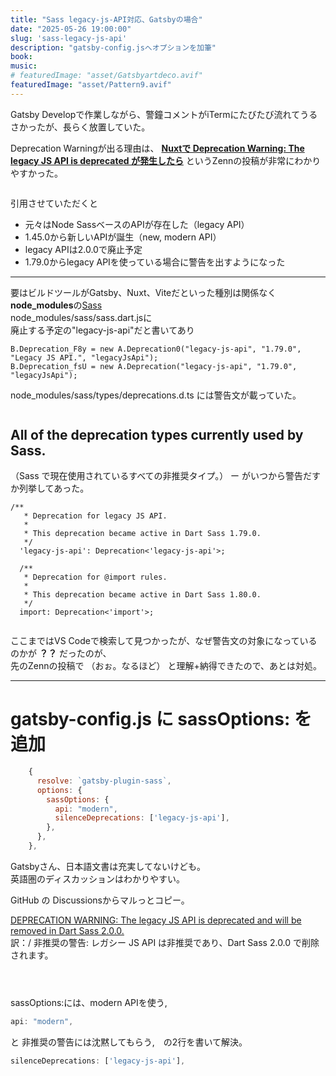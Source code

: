 ```yaml
---
title: "Sass legacy-js-API対応、Gatsbyの場合"
date: "2025-05-26 19:00:00"
slug: 'sass-legacy-js-api'
description: "gatsby-config.jsへオプションを加筆"
book:
music:
# featuredImage: "asset/Gatsbyartdeco.avif"
featuredImage: "asset/Pattern9.avif"
---
```


Gatsby Developで作業しながら、警鐘コメントがiTermにたびたび流れてうるさかったが、長らく放置していた。

Deprecation Warningが出る理由は、 <a href="https://zenn.dev/levtech/articles/1174c95ef81cbb" target="_blank" rel="noopener noreferrer">**Nuxtで Deprecation Warning: The legacy JS API is deprecated が発生したら**</a> というZennの投稿が非常にわかりやすかった。

<span style="display: block;margin-bottom: 2em;"></span>

引用させていただくと

- 元々はNode SassベースのAPIが存在した（legacy API）
- 1.45.0から新しいAPIが誕生（new, modern API）
- legacy APIは2.0.0で廃止予定
- 1.79.0からlegacy APIを使っている場合に警告を出すようになった

<hr>

要はビルドツールがGatsby、Nuxt、Viteだといった種別は関係なく**node_modules**の<a href="https://www.npmjs.com/package/sass" rel="noopener">Sass</a><br>
node_modules/sass/sass.dart.jsに<br>
廃止する予定の"legacy-js-api"だと書いてあり

```JS
B.Deprecation_F8y = new A.Deprecation0("legacy-js-api", "1.79.0", "Legacy JS API.", "legacyJsApi");
B.Deprecation_fsU = new A.Deprecation("legacy-js-api", "1.79.0", "legacyJsApi");
```

node_modules/sass/types/deprecations.d.ts には警告文が載っていた。

<span style="display: block;margin-bottom: 3em;"></span>


## All of the deprecation types currently used by Sass.
（Sass で現在使用されているすべての非推奨タイプ。） ー がいつから警告だすか列挙してあった。

```JS
/**
   * Deprecation for legacy JS API.
   *
   * This deprecation became active in Dart Sass 1.79.0.
   */
  'legacy-js-api': Deprecation<'legacy-js-api'>;

  /**
   * Deprecation for @import rules.
   *
   * This deprecation became active in Dart Sass 1.80.0.
   */
  import: Deprecation<'import'>;
```

<span style="display: block;margin-bottom: 2em;"></span>

ここまではVS Codeで検索して見つかったが、なぜ警告文の対象になっているのかが <strong>？？</strong> だったのが、<br>
先のZennの投稿で （おぉ。なるほど） と理解+納得できたので、あとは対処。

<hr>

<span style="display: block;margin-bottom: 2em;"></span>


# gatsby-config.js に sassOptions: を追加

```js:title=gatsby-config.js
    {
      resolve: `gatsby-plugin-sass`,
      options: {
        sassOptions: {
          api: "modern",
          silenceDeprecations: ['legacy-js-api'],
        },
      },
    },
```

Gatsbyさん、日本語文書は充実してないけども。<br>
英語圏のディスカッションはわかりやすい。

GitHub の Discussionsからマルっとコピー。

<a href="https://github.com/gatsbyjs/gatsby/discussions/39146" target="_blank" rel="noopener noreferrer">DEPRECATION WARNING: The legacy JS API is deprecated 
and will be removed in Dart Sass 2.0.0.</a><br>
訳：/ 非推奨の警告: レガシー JS API は非推奨であり、Dart Sass 2.0.0 で削除されます。




<span style="display: block;margin-bottom: 4em;"></span>

sassOptions:には、modern APIを使う,
```js
api: "modern",
```
と
非推奨の警告には沈黙してもらう,　の2行を書いて解決。

```js
silenceDeprecations: ['legacy-js-api'],
```



